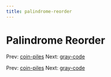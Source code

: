 ```yaml
---
title: palindrome-reorder
---
```




# Palindrome Reorder

Prev: [coin-piles](coin-piles.md) Next:
[gray-code](gray-code.md)

Prev: [coin-piles](coin-piles.md) Next:
[gray-code](gray-code.md)

